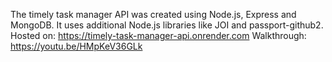 The timely task manager API was created using Node.js, Express and MongoDB.
It uses additional Node.js libraries like JOI and passport-github2.
Hosted on: https://timely-task-manager-api.onrender.com
Walkthrough: https://youtu.be/HMpKeV36GLk
